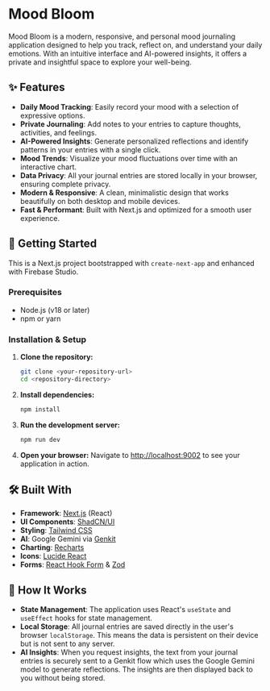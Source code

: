 # Mood Bloom

Mood Bloom is a modern, responsive, and personal mood journaling application designed to help you track, reflect on, and understand your daily emotions. With an intuitive interface and AI-powered insights, it offers a private and insightful space to explore your well-being.

## ✨ Features

*   **Daily Mood Tracking**: Easily record your mood with a selection of expressive options.
*   **Private Journaling**: Add notes to your entries to capture thoughts, activities, and feelings.
*   **AI-Powered Insights**: Generate personalized reflections and identify patterns in your entries with a single click.
*   **Mood Trends**: Visualize your mood fluctuations over time with an interactive chart.
*   **Data Privacy**: All your journal entries are stored locally in your browser, ensuring complete privacy.
*   **Modern & Responsive**: A clean, minimalistic design that works beautifully on both desktop and mobile devices.
*   **Fast & Performant**: Built with Next.js and optimized for a smooth user experience.

## 🚀 Getting Started

This is a Next.js project bootstrapped with `create-next-app` and enhanced with Firebase Studio.

### Prerequisites

*   Node.js (v18 or later)
*   npm or yarn

### Installation & Setup

1.  **Clone the repository:**
    ```bash
    git clone <your-repository-url>
    cd <repository-directory>
    ```

2.  **Install dependencies:**
    ```bash
    npm install
    ```

3.  **Run the development server:**
    ```bash
    npm run dev
    ```

4.  **Open your browser:**
    Navigate to [http://localhost:9002](http://localhost:9002) to see your application in action.

## 🛠️ Built With

*   **Framework**: [Next.js](https://nextjs.org/) (React)
*   **UI Components**: [ShadCN/UI](https://ui.shadcn.com/)
*   **Styling**: [Tailwind CSS](https://tailwindcss.com/)
*   **AI**: Google Gemini via [Genkit](https://firebase.google.com/docs/genkit)
*   **Charting**: [Recharts](https://recharts.org/)
*   **Icons**: [Lucide React](https://lucide.dev/)
*   **Forms**: [React Hook Form](https://react-hook-form.com/) & [Zod](https://zod.dev/)

## 📝 How It Works

*   **State Management**: The application uses React's `useState` and `useEffect` hooks for state management.
*   **Local Storage**: All journal entries are saved directly in the user's browser `localStorage`. This means the data is persistent on their device but is not sent to any server.
*   **AI Insights**: When you request insights, the text from your journal entries is securely sent to a Genkit flow which uses the Google Gemini model to generate reflections. The insights are then displayed back to you without being stored.
